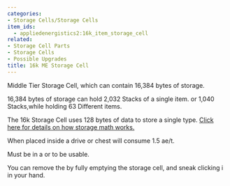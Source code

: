 ```yaml
---
categories:
- Storage Cells/Storage Cells
item_ids:
  - appliedenergistics2:16k_item_storage_cell
related:
- Storage Cell Parts
- Storage Cells
- Possible Upgrades
title: 16k ME Storage Cell
---
```


Middle Tier Storage Cell, which can contain 16,384 bytes of storage.



16,384 bytes of storage can hold 2,032 Stacks of a single item. or 1,040
Stacks,while holding 63 Different items.



The 16k Storage Cell uses 128 bytes of data to store a single type. [Click
here for details on how storage math works.](../../storage-cells.md)



When placed inside a drive or chest will consume 1.5 ae/t.



Must be in a <ItemLink id="appliedenergistics2:drive"/> or <ItemLink
id="appliedenergistics2:chest"/> to be usable.



You can remove the <ItemLink
id="appliedenergistics2:16k_item_cell_component"/> by fully emptying the
storage cell, and sneak clicking i in your hand.

<RecipeFor id="appliedenergistics2:16k_item_storage_cell"/>

